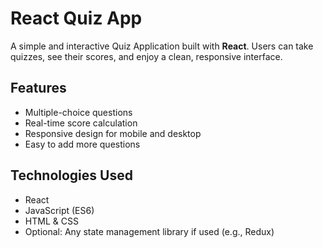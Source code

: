 # React Quiz App

A simple and interactive Quiz Application built with **React**. Users can take quizzes, see their scores, and enjoy a clean, responsive interface.

## Features

- Multiple-choice questions
- Real-time score calculation
- Responsive design for mobile and desktop
- Easy to add more questions

## Technologies Used

- React
- JavaScript (ES6)
- HTML & CSS
- Optional: Any state management library if used (e.g., Redux)
